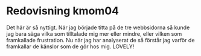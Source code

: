 ---
---
Redovisning kmom04
=========================

Det här är så nyttigt. När jag började titta på de tre webbsidorna så kunde jag bara säga vilka som tilltalade mig mer eller mindre, eller vilken som framkallade frustration. Nu när jag har analyserat de så förstår jag varför de framkallar de känslor som de gör hos mig. LOVELY!
